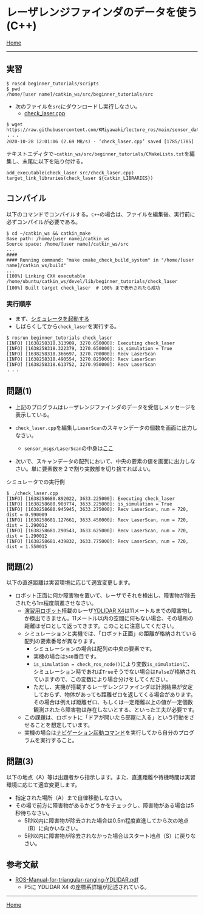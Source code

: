 # レーザレンジファインダのデータを使う (C++)

[Home](./Home.md)

---

## 実習

```shell
$ roscd beginner_tutorials/scripts
$ pwd
/home/[user name]/catkin_ws/src/beginner_tutorials/src
```

- 次のファイルを`src`にダウンロードし実行しなさい。
  - [check_laser.cpp](https://raw.githubusercontent.com/KMiyawaki/lecture_ros/main/sensor_data/laser/check_laser.cpp)

```shell
$ wget https://raw.githubusercontent.com/KMiyawaki/lecture_ros/main/sensor_data/laser/check_laser.cpp
・・・
2020-10-28 12:01:06 (2.69 MB/s) - ‘check_laser.cpp’ saved [1785/1785]
```

テキストエディタで`~catkin_ws/src/beginner_tutorials/CMakeLists.txt`を編集し、末尾に以下を貼り付ける。

```text
add_executable(check_laser src/check_laser.cpp)
target_link_libraries(check_laser ${catkin_LIBRARIES})
```

## コンパイル

以下のコマンドでコンパイルする。`C++`の場合は、ファイルを編集後、実行前に必ずコンパイルが必要である。

```shell
$ cd ~/catkin_ws && catkin_make
Base path: /home/[user name]/catkin_ws
Source space: /home/[user name]/catkin_ws/src
...
####
#### Running command: "make cmake_check_build_system" in "/home/[user name]/catkin_ws/build"
...
[100%] Linking CXX executable /home/ubuntu/catkin_ws/devel/lib/beginner_tutorials/check_laser
[100%] Built target check_laser  # 100% まで表示されたら成功
```

### 実行順序

- まず、[シミュレータを起動する](../stage_simulator/stage_simulator_01.md)
- しばらくしてから`check_laser`を実行する。

```shell
$ rosrun beginner_tutorials check_laser
[INFO] [1638258318.313909, 3270.650000]: Executing check_laser
[INFO] [1638258318.322379, 3270.650000]: is_simulation = True
[INFO] [1638258318.366697, 3270.700000]: Recv LaserScan
[INFO] [1638258318.490554, 3270.825000]: Recv LaserScan
[INFO] [1638258318.613752, 3270.950000]: Recv LaserScan
・・・
```

## 問題(1)

- 上記のプログラムはレーザレンジファインダのデータを受信しメッセージを表示している。

- `check_laser.cpp`を編集し`LaserScan`のスキャンデータの個数を画面に出力しなさい。
  - `sensor_msgs/LaserScan`の中身は[ここ](http://docs.ros.org/api/sensor_msgs/html/msg/LaserScan.html)
- 次いで、スキャンデータの配列において、中央の要素の値を画面に出力しなさい。単に要素数を２で割り実数部を切り捨てればよい。

シミュレータでの実行例

```shell
$ ./check_laser.cpp 
[INFO] [1638258680.892022, 3633.225000]: Executing check_laser
[INFO] [1638258680.903774, 3633.225000]: is_simulation = True
[INFO] [1638258680.945945, 3633.275000]: Recv LaserScan, num = 720, dist = 0.990009
[INFO] [1638258681.127661, 3633.450000]: Recv LaserScan, num = 720, dist = 1.290012
[INFO] [1638258681.290543, 3633.625000]: Recv LaserScan, num = 720, dist = 1.290012
[INFO] [1638258681.439832, 3633.775000]: Recv LaserScan, num = 720, dist = 1.550015
```

## 問題(2)

以下の直進距離は実習環境に応じて適宜変更します。

- ロボット正面に何か障害物を置いて、レーザでそれを検出し、障害物が除去されたら1m程度前進させなさい。
  - [演習用ロボット](https://github.com/KMiyawaki/oit_navigation_minibot_middle_01)搭載のレーザ[YDLIDAR X4](https://www.ydlidar.com/products/view/5.html)は11メートルまでの障害物しか検出できません。11メートル以内の空間に何もない場合、その場所の距離はゼロとして返ってきます。このことに注意してください。
  - シミュレーションと実機では、「ロボット正面」の距離が格納されている配列の要素番号が異なります。
    - シミュレーションの場合は配列の中央の要素です。
    - 実機の場合は`540`番目です。
    - `is_simulation = check_ros_node()`により変数`is_simulation`に、シミュレーション時であれば`True`そうでない場合は`False`が格納されていますので、この変数により場合分けをしてください。
    - ただし、実機が搭載するレーザレンジファインダは計測結果が安定しておらず、物体があっても距離ゼロを返してくる場合があります。その場合は例えば距離ゼロ、もしくは一定距離以上の値が一定個数観測されたら障害物は存在しないとする、といった工夫が必要です。
  - この課題は、ロボットに「ドアが開いたら部屋に入る」という行動をさせることを想定しています。
  - 実機の場合は[ナビゲーション起動コマンド](https://github.com/KMiyawaki/oit_navigation_minibot_light_01#%E3%83%8A%E3%83%93%E3%82%B2%E3%83%BC%E3%82%B7%E3%83%A7%E3%83%B3)を実行してから自分のプログラムを実行すること。

## 問題(3)

以下の地点（A）等は出題者から指示します。また、直進距離や待機時間は実習環境に応じて適宜変更します。

- 指定された場所（A）まで自律移動しなさい。
- その場で前方に障害物があるかどうかをチェックし、障害物がある場合は5秒待ちなさい。
  - 5秒以内に障害物が除去された場合は0.5m程度直進してから次の地点（B）に向かいなさい。
  - 5秒以内に障害物が除去されなかった場合はスタート地点（S）に戻りなさい。

## 参考文献

- [ROS-Manual-for-triangular-ranging-YDLIDAR.pdf](https://www.generationrobots.com/media/ROS-Manual-for-triangular-ranging-YDLIDAR.pdf)
  - P5に YDLIDAR X4 の座標系詳細が記述されている。

---

[Home](./Home.md)
